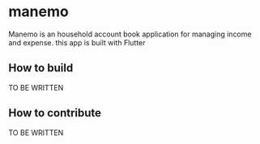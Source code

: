 # manemo

Manemo is an household account book application for managing income and expense.
this app is built with Flutter

## How to build

TO BE WRITTEN

## How to contribute

TO BE WRITTEN

